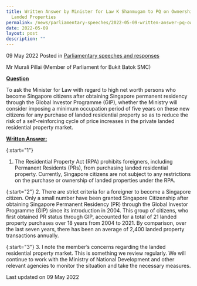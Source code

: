 ```yaml
---
title: Written Answer by Minister for Law K Shanmugam to PQ on Ownership of
  Landed Properties
permalink: /news/parliamentary-speeches/2022-05-09-written-answer-pq-ownership-landed-properties
date: 2022-05-09
layout: post
description: ""
---
```


09 May 2022 Posted in [Parliamentary speeches and responses](/news/parliamentary-speeches)

Mr Murali Pillai (Member of Parliament for Bukit Batok SMC) 
  
**<b><u>Question</u></b>**  

To ask the Minister for Law with regard to high net worth persons who become Singapore citizens after obtaining Singapore permanent residency through the Global Investor Programme (GIP), whether the Ministry will consider imposing a minimum occupation period of five years on these new citizens for any purchase of landed residential property so as to reduce the risk of a self-reinforcing cycle of price increases in the private landed residential property market. 

**<b><u>Written Answer:</u></b>**  
 
{:start="1"}
1. The Residential Property Act (RPA) prohibits foreigners, including Permanent Residents (PRs), from purchasing landed residential property. Currently, Singapore citizens are not subject to any restrictions on the purchase or ownership of landed properties under the RPA.

{:start="2"}
2. There are strict criteria for a foreigner to become a Singapore citizen. Only a small number have been granted Singapore Citizenship after obtaining Singapore Permanent Residency (PR) through the Global Investor Programme (GIP) since its introduction in 2004. This group of citizens, who first obtained PR status through GIP, accounted for a total of 21 landed property purchases over 18 years from 2004 to 2021. By comparison, over the last seven years, there has been an average of 2,400 landed property transactions annually.

{:start="3"}
3. I note the member’s concerns regarding the landed residential property market. This is something we review regularly. We will continue to work with the Ministry of National Development and other relevant agencies to monitor the situation and take the necessary measures.

<p class="right-side-updated">Last updated on 09 May 2022</p>